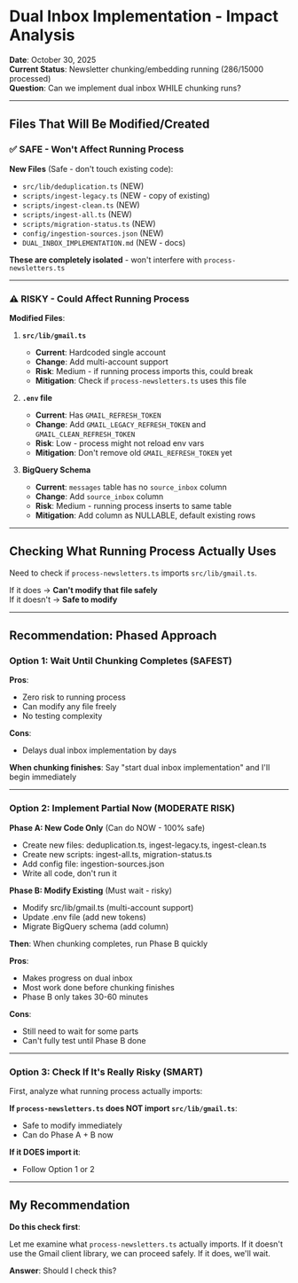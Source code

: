 # Dual Inbox Implementation - Impact Analysis

**Date**: October 30, 2025  
**Current Status**: Newsletter chunking/embedding running (286/15000 processed)  
**Question**: Can we implement dual inbox WHILE chunking runs?

---

## Files That Will Be Modified/Created

### ✅ SAFE - Won't Affect Running Process

**New Files** (Safe - don't touch existing code):
- `src/lib/deduplication.ts` (NEW)
- `scripts/ingest-legacy.ts` (NEW - copy of existing)
- `scripts/ingest-clean.ts` (NEW)
- `scripts/ingest-all.ts` (NEW)
- `scripts/migration-status.ts` (NEW)
- `config/ingestion-sources.json` (NEW)
- `DUAL_INBOX_IMPLEMENTATION.md` (NEW - docs)

**These are completely isolated** - won't interfere with `process-newsletters.ts`

---

### ⚠️ RISKY - Could Affect Running Process

**Modified Files**:

1. **`src/lib/gmail.ts`**
   - **Current**: Hardcoded single account
   - **Change**: Add multi-account support
   - **Risk**: Medium - if running process imports this, could break
   - **Mitigation**: Check if `process-newsletters.ts` uses this file

2. **`.env` file**
   - **Current**: Has `GMAIL_REFRESH_TOKEN`
   - **Change**: Add `GMAIL_LEGACY_REFRESH_TOKEN` and `GMAIL_CLEAN_REFRESH_TOKEN`
   - **Risk**: Low - process might not reload env vars
   - **Mitigation**: Don't remove old `GMAIL_REFRESH_TOKEN` yet

3. **BigQuery Schema**
   - **Current**: `messages` table has no `source_inbox` column
   - **Change**: Add `source_inbox` column
   - **Risk**: Medium - running process inserts to same table
   - **Mitigation**: Add column as NULLABLE, default existing rows

---

## Checking What Running Process Actually Uses

Need to check if `process-newsletters.ts` imports `src/lib/gmail.ts`.

If it does → **Can't modify that file safely**  
If it doesn't → **Safe to modify**

---

## Recommendation: Phased Approach

### Option 1: Wait Until Chunking Completes (SAFEST)

**Pros**:
- Zero risk to running process
- Can modify any file freely
- No testing complexity

**Cons**:
- Delays dual inbox implementation by days

**When chunking finishes**: Say "start dual inbox implementation" and I'll begin immediately

---

### Option 2: Implement Partial Now (MODERATE RISK)

**Phase A: New Code Only** (Can do NOW - 100% safe)
- Create new files: deduplication.ts, ingest-legacy.ts, ingest-clean.ts
- Create new scripts: ingest-all.ts, migration-status.ts
- Add config file: ingestion-sources.json
- Write all code, don't run it

**Phase B: Modify Existing** (Must wait - risky)
- Modify src/lib/gmail.ts (multi-account support)
- Update .env file (add new tokens)
- Migrate BigQuery schema (add column)

**Then**: When chunking completes, run Phase B quickly

**Pros**:
- Makes progress on dual inbox
- Most work done before chunking finishes
- Phase B only takes 30-60 minutes

**Cons**:
- Still need to wait for some parts
- Can't fully test until Phase B done

---

### Option 3: Check If It's Really Risky (SMART)

First, analyze what running process actually imports:

**If `process-newsletters.ts` does NOT import `src/lib/gmail.ts`**:
- Safe to modify immediately
- Can do Phase A + B now

**If it DOES import it**:
- Follow Option 1 or 2

---

## My Recommendation

**Do this check first**:

Let me examine what `process-newsletters.ts` actually imports. If it doesn't use the Gmail client library, we can proceed safely. If it does, we'll wait.

**Answer**: Should I check this?

